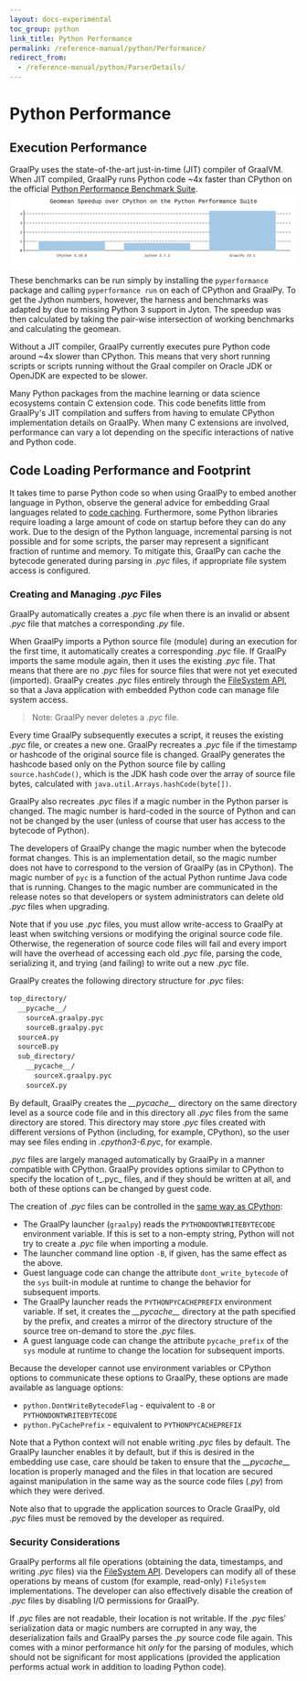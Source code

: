 ```yaml
---
layout: docs-experimental
toc_group: python
link_title: Python Performance
permalink: /reference-manual/python/Performance/
redirect_from:
  - /reference-manual/python/ParserDetails/
---
```


# Python Performance

## Execution Performance

GraalPy uses the state-of-the-art just-in-time (JIT) compiler of GraalVM.
When JIT compiled, GraalPy runs Python code ~4x faster than CPython on the official [Python Performance Benchmark Suite](https://pyperformance.readthedocs.io/).
![](docs/performance.svg)

These benchmarks can be run simply by installing the `pyperformance` package and calling `pyperformance run` on each of CPython and GraalPy.
To get the Jython numbers, however, the harness and benchmarks was adapted by due to missing Python 3 support in Jyton.
The speedup was then calculated by taking the pair-wise intersection of working benchmarks and calculating the geomean.

Without a JIT compiler, GraalPy currently executes pure Python code around ~4x slower than CPython.
This means that very short running scripts or scripts running without the Graal compiler on Oracle JDK or OpenJDK are expected to be slower.

Many Python packages from the machine learning or data science ecosystems contain C extension code.
This code benefits little from GraalPy's JIT compilation and suffers from having to emulate CPython implementation details on GraalPy.
When many C extensions are involved, performance can vary a lot depending on the specific interactions of native and Python code.

## Code Loading Performance and Footprint

It takes time to parse Python code so when using GraalPy to embed another language in Python, observe the general advice for embedding Graal languages related to [code caching](https://www.graalvm.org/latest/reference-manual/embed-languages/#code-caching-across-multiple-contexts).
Furthermore, some Python libraries require loading a large amount of code on startup before they can do any work.
Due to the design of the Python language, incremental parsing is not possible and for some scripts, the parser may represent a significant fraction of runtime and memory.
To mitigate this, GraalPy can cache the bytecode generated during parsing in *.pyc* files, if appropriate file system access is configured.

### Creating and Managing _.pyc_ Files

GraalPy automatically creates a _.pyc_ file when there is an invalid or absent _.pyc_ file that matches a corresponding _.py_ file.

When GraalPy imports a Python source file (module) during an execution for the first time, it automatically creates a corresponding _.pyc_ file.
If GraalPy imports the same module again, then it uses the existing _.pyc_ file.
That means that there are no _.pyc_ files for source files that were not yet executed (imported).
GraalPy creates _.pyc_ files entirely through the [FileSystem API](https://www.graalvm.org/sdk/javadoc/org/graalvm/polyglot/io/FileSystem.html), so that a Java application with embedded Python code can manage file system access.

> Note: GraalPy never deletes a _.pyc_ file.

Every time GraalPy subsequently executes a script, it reuses the existing _.pyc_ file, or creates a new one.
GraalPy recreates a _.pyc_ file if the timestamp or hashcode of the original source file is changed.
GraalPy generates the hashcode based only on the Python source file by calling `source.hashCode()`, which is the JDK hash code over the array of source file bytes, calculated with `java.util.Arrays.hashCode(byte[])`.

GraalPy also recreates _.pyc_ files if a magic number in the Python parser is changed.
The magic number is hard-coded in the source of Python and can not be changed by the user (unless of course that user has access to the bytecode of Python).

The developers of GraalPy change the magic number when the bytecode format changes.
This is an implementation detail, so the magic number does not have to correspond to the version of GraalPy (as in CPython).
The magic number of `pyc` is a function of the actual Python runtime Java code that is running. Changes to the magic number are communicated in the release notes so that developers or system administrators can delete old _.pyc_ files when upgrading.

Note that if you use _.pyc_ files, you must allow write-access to GraalPy at least when switching versions or modifying the original source code file.
Otherwise, the regeneration of source code files will fail and every import will have the overhead of accessing each old _.pyc_ file, parsing the code, serializing it, and trying (and failing) to write out a new _.pyc_ file.

GraalPy creates the following directory structure for _.pyc_ files:
```bash
top_directory/
  __pycache__/
    sourceA.graalpy.pyc
    sourceB.graalpy.pyc
  sourceA.py
  sourceB.py
  sub_directory/
    __pycache__/
      sourceX.graalpy.pyc
    sourceX.py
```

By default, GraalPy creates the _\_\_pycache\_\__ directory on the same directory level as a source code file and in this directory all _.pyc_ files from the same directory are stored.
This directory may store _.pyc_ files created with different versions of Python (including, for example, CPython), so the user may see files ending in _.cpython3-6.pyc_, for example.

_.pyc_ files are largely managed automatically by GraalPy in a manner compatible with CPython. GraalPy provides options similar to CPython to specify the location of t_.pyc_ files, and if they should be written at all, and both of these options can be changed by guest code.

The creation of _.pyc_ files can be controlled in the [same way as CPython](https://docs.python.org/3/using/cmdline.html):

  * The GraalPy launcher (`graalpy`) reads the `PYTHONDONTWRITEBYTECODE`
    environment variable. If this is set to a non-empty string, Python will not
    try to create a _.pyc_ file when importing a module.
  * The launcher command line option `-B`, if given, has the same effect as the
    above.
  * Guest language code can change the attribute `dont_write_bytecode` of the
    `sys` built-in module at runtime to change the behavior for subsequent
    imports.
  * The GraalPy launcher reads the `PYTHONPYCACHEPREFIX` environment variable. If set,
    it creates the _\_\_pycache\_\__ directory at the path specified by the
    prefix, and creates a mirror of the directory structure of the source tree 
    on-demand to store the _.pyc_ files.
  * A guest language code can change the attribute `pycache_prefix` of the `sys`
    module at runtime to change the location for subsequent imports.

Because the developer cannot use environment variables or CPython options to
communicate these options to GraalPy, these options are made available as language options:

  * `python.DontWriteBytecodeFlag` - equivalent to `-B` or `PYTHONDONTWRITEBYTECODE`
  * `python.PyCachePrefix` - equivalent to `PYTHONPYCACHEPREFIX`


Note that a Python context will not enable writing _.pyc_ files by default.
The GraalPy launcher enables it by default, but if this is desired in the embedding use case, care should be taken to ensure that the _\_\_pycache\_\__ location is properly managed and the files in that location are secured against manipulation in the same way as the source code files (_.py_) from which they were derived.

Note also that to upgrade the application sources to Oracle GraalPy, old _.pyc_
files must be removed by the developer as required.

### Security Considerations

GraalPy performs all file operations (obtaining the data, timestamps, and writing _.pyc_ files)
via the [FileSystem API](https://www.graalvm.org/sdk/javadoc/org/graalvm/polyglot/io/FileSystem.html). Developers can modify all of these operations by means of custom (for example, read-only) `FileSystem` implementations.
The developer can also effectively disable the creation of _.pyc_ files by disabling I/O permissions for GraalPy.

If _.pyc_ files are not readable, their location is not writable.
If the _.pyc_ files' serialization data or magic numbers are corrupted in any way, the deserialization fails and GraalPy parses the _.py_ source code file again.
This comes with a minor performance hit *only* for the parsing of modules, which should not be significant for most applications (provided the application performs actual work in addition to loading Python code).

